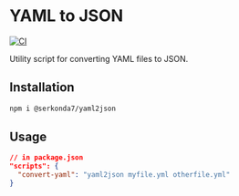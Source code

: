 # YAML to JSON
[![CI][ci-badge]][ci-workflow]

Utility script for converting YAML files to JSON.

## Installation
```sh
npm i @serkonda7/yaml2json
```

## Usage
```json
// in package.json
"scripts": {
  "convert-yaml": "yaml2json myfile.yml otherfile.yml"
}
```

<!-- LINKS -->
[ci-badge]: https://github.com/serkonda7/yaml2json/actions/workflows/ci.yml/badge.svg
[ci-workflow]: https://github.com/serkonda7/yaml2json/actions/workflows/ci.yml
